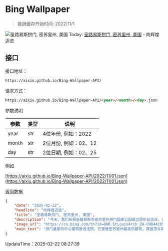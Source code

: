 # Bing Wallpaper

> 数据缓存开始时间: 2022/11/1

![圣路易斯拱门, 密苏里州, 美国](https://cn.bing.com/th?id=OHR.StLouisArch_ZH-CN0442955735_1920x1080.webp)
Today: [圣路易斯拱门, 密苏里州, 美国](https://cn.bing.com/th?id=OHR.StLouisArch_ZH-CN0442955735_1920x1080.webp) - 向辉煌迈进

## 接口

接口地址：

```html
https://aixiu.github.io/Bing-Wallpaper-API/
```

请求方式：

```html
https://aixiu.github.io/Bing-Wallpaper-API/<year>/<month>/<day>.json
```

参数说明

| 参数 | 类型 | 说明 |
| - | - | - |
| year | str | 4位年份, 例如：2022 |
| month | str | 2位月份, 例如：02、12 |
| day | str | 2位日期, 例如：02、25 |

例如

[https://aixiu.github.io/Bing-Wallpaper-API/2022/11/01.json](https://aixiu.github.io/Bing-Wallpaper-API/2022/11/01.json)

返回数据

```json
{
    "date": "2025-02-22",
    "headline": "向辉煌迈进",
    "title": "圣路易斯拱门, 密苏里州, 美国",
    "description": "今天，我们庆祝圣路易斯市密苏里州拱门国家公园成立周年纪念日，该公园于2018 年2月22日正式设立，坐落在风景如画的密西西比河沿岸，旨在纪念托马斯·杰斐逊提出的“大陆国家”构想。公园的核心是圣路易斯拱门，这座令人惊叹的630英尺高的建筑已成为圣路易斯的终极象征。拱门采用不锈钢建造，是世界上最高的拱门，也是密苏里州最高的可进入建筑。芬兰裔美国建筑师埃罗·沙里宁于1947年构思出这一设计，并在1965年10月28日正式落成，实现了他的愿景。这座拱门的未来主义设计长期以来被视为汽车时代的象征，代表着现代都市景观与技术进步带来的未来希望。",
    "image_url": "https://cn.bing.com/th?id=OHR.StLouisArch_ZH-CN0442955735_1920x1080.webp",
    "main_text": "拱门基座的中心建筑是旧法院，它曾是密苏里州最高的建筑，其圆顶与美国国会大厦的圆顶相似，这一圆顶是在美国内战期间与国会大厦的圆顶同时建造的。"
}
```

UpdataTime：2025-02-22 08:27:39
